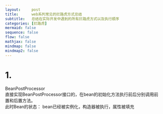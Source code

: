 ```yaml
---
layout:     post
title:      web系列常见的拦路虎方式总结
subtitle:   总结在实际开发中遇到的所有拦路虎方式以及执行顺序
categories: [拦路虎]
mermaid: false
sequence: false
flow: false
mathjax: false
mindmap: false
mindmap2: false
---
```


# 1. 



BeanPostProcessor    
直接实现BeanPostProcessor接口的，在bean的初始化方法执行前后分别调用前置和后置方法。   
此时Bean的状态： bean已经被实例化，构造器被执行，属性被填充